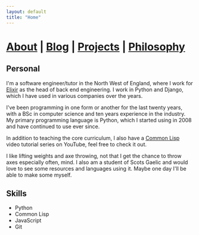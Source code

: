 ```yaml
---
layout: default
title: "Home"
---
```


# [About](about.markdown) | [Blog](blog.markdown) | [Projects](projects.markdown) | [Philosophy](philosophy.markdown)

## Personal

I'm a software engineer/tutor in the North West of England, where I work for [Elixir](https://www.elixirsoftware.co.uk/) as the head of back end engineering. I work in Python and Django, which I have used in various companies over the years.

I've been programming in one form or another for the last twenty years, with a BSc in computer science and ten years experience in the industry. My primary programming language is Python, which I started using in 2008 and have continued to use ever since.

In addition to teaching the core curriculum, I also have a [Common Lisp](https://www.youtube.com/channel/UC1J47RqBfY6VgLUZ5YSYkqw) video tutorial series on YouTube, feel free to check it out.

I like lifting weights and axe throwing, not that I get the chance to throw axes especially often, mind. I also am a student of Scots Gaelic and would love to see some resources and languages using it. Maybe one day I'll be able to make some myself.

## Skills

- Python
- Common Lisp
- JavaScript
- Git
